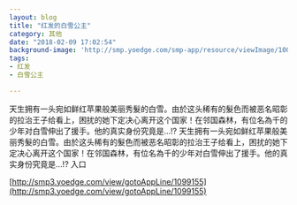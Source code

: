 ```yaml
---
layout: blog
title: "红发的白雪公主"
category: 其他
date: "2018-02-09 17:02:54"
background-image: 'http://smp.yoedge.com/smp-app/resource/viewImage/1001130appline.png'
tags:
- 红发
- 白雪公主

---
```

天生拥有一头宛如鲜红苹果般美丽秀髮的白雪。由於这头稀有的髮色而被恶名昭彰的拉治王子给看上，困扰的她下定决心离开这个国家！在邻国森林，有位名為千的少年对白雪伸出了援手。他的真实身份究竟是…!?
天生拥有一头宛如鲜红苹果般美丽秀髮的白雪。由於这头稀有的髮色而被恶名昭彰的拉治王子给看上，困扰的她下定决心离开这个国家！在邻国森林，有位名為千的少年对白雪伸出了援手。他的真实身份究竟是…!?
入口

[http://smp3.yoedge.com/view/gotoAppLine/1099155](http://smp3.yoedge.com/view/gotoAppLine/1099155)

        

